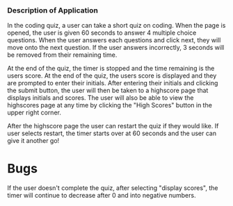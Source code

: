 ### Description of Application
In the coding quiz, a user can take a short quiz on coding. 
When the page is opened, the user is given 60 seconds to answer 4 multiple choice questions.
When the user answers each questions and click next, they will move onto the next question.
If the user answers incorrectly, 3 seconds will be removed from their remaining time.

At the end of the quiz, the timer is stopped and the time remaining is the users score.
At the end of the quiz, the users score is displayed and they are prompted to enter their initials.
After entering their initials and clicking the submit button, the user will then be taken to a highscore page that displays initials and scores.
The user will also be able to view the highscores page at any time by clicking the "High Scores" button in the upper right corner. 

After the highscore page the user can restart the quiz if they would like. If user selects restart, the timer starts over at 60 seconds and the user can give it another go!

# Bugs 
If the user doesn't complete the quiz, after selecting "display scores", the timer will continue to decrease after 0 and into negative numbers.
